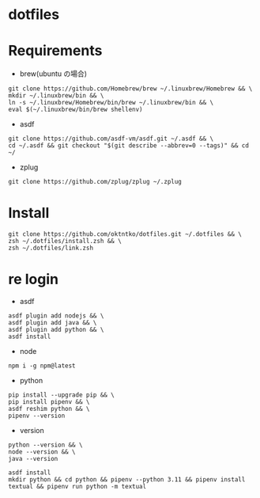 # dotfiles

# Requirements

- brew(ubuntu の場合)

```
git clone https://github.com/Homebrew/brew ~/.linuxbrew/Homebrew && \
mkdir ~/.linuxbrew/bin && \
ln -s ~/.linuxbrew/Homebrew/bin/brew ~/.linuxbrew/bin && \
eval $(~/.linuxbrew/bin/brew shellenv)
```

- asdf

```
git clone https://github.com/asdf-vm/asdf.git ~/.asdf && \
cd ~/.asdf && git checkout "$(git describe --abbrev=0 --tags)" && cd ~/
```

- zplug

```
git clone https://github.com/zplug/zplug ~/.zplug
```

# Install

```
git clone https://github.com/oktntko/dotfiles.git ~/.dotfiles && \
zsh ~/.dotfiles/install.zsh && \
zsh ~/.dotfiles/link.zsh
```

# re login

- asdf

```
asdf plugin add nodejs && \
asdf plugin add java && \
asdf plugin add python && \
asdf install
```

- node

```
npm i -g npm@latest
```

- python

```
pip install --upgrade pip && \
pip install pipenv && \
asdf reshim python && \
pipenv --version
```

- version

```
python --version && \
node --version && \
java --version
```

```
asdf install
mkdir python && cd python && pipenv --python 3.11 && pipenv install textual && pipenv run python -m textual
```
